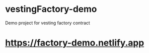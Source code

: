 # vestingFactory-demo
Demo project for vesting factory contract

# https://factory-demo.netlify.app


